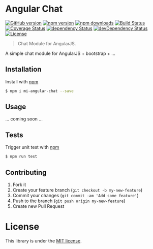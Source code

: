 # Angular Chat

[![GitHub version](https://badge.fury.io/gh/movingimage24%2Fmi-angular-chat.svg)](http://badge.fury.io/gh/movingimage24%2Fmi-angular-chat)
[![npm version](https://img.shields.io/npm/v/mi-angular-chat.svg)](https://www.npmjs.com/package/mi-angular-chat)
[![npm downloads](https://img.shields.io/npm/dm/mi-angular-chat.svg)](https://www.npmjs.com/package/mi-angular-chat)
[![Build Status](https://img.shields.io/travis/MovingImage24/mi-angular-chat.svg)](https://travis-ci.org/MovingImage24/mi-angular-chat)
[![Coverage Status](https://coveralls.io/repos/MovingImage24/mi-angular-chat/badge.svg?branch=master&service=github)](https://coveralls.io/github/MovingImage24/mi-angular-chat?branch=master)
[![dependency Status](https://david-dm.org/MovingImage24/mi-angular-chat/status.svg)](https://david-dm.org/MovingImage24/mi-angular-chat#info=dependencies)
[![devDependency Status](https://david-dm.org/MovingImage24/mi-angular-chat/dev-status.svg)](https://david-dm.org/MovingImage24/mi-angular-chat#info=devDependencies)
[![License](https://img.shields.io/github/license/MovingImage24/mi-angular-chat.svg)](https://github.com/MovingImage24/mi-angular-chat/blob/master/LICENSE)

> Chat Module for AngularJS.

A simple chat module for AngularJS + bootstrap + ... 


## Installation

Install with [npm](https://www.npmjs.com/)

```sh
$ npm i mi-angular-chat --save
```


## Usage

... coming soon ...



## Tests

Trigger unit test with [npm](https://www.npmjs.com/)

```sh
$ npm run test
```


## Contributing

1. Fork it
2. Create your feature branch (`git checkout -b my-new-feature`)
3. Commit your changes (`git commit -am 'Add some feature'`)
4. Push to the branch (`git push origin my-new-feature`)
5. Create new Pull Request


# License

This library is under the [MIT license](https://github.com/MovingImage24/mi-angular-chat/blob/master/LICENSE).